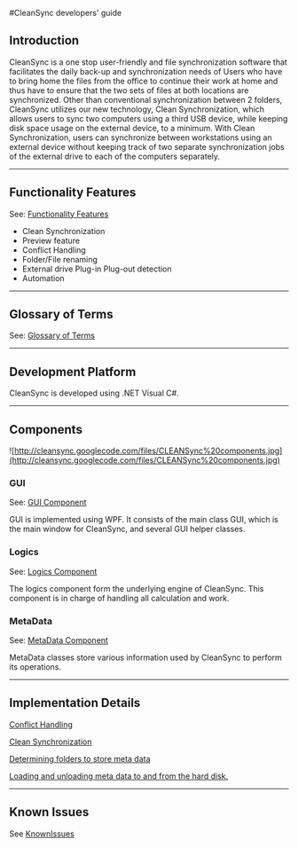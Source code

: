 #CleanSync developers' guide

## Introduction ##
CleanSync is a one stop user-friendly and file synchronization software that facilitates the daily back-up and synchronization needs of Users who have to bring home the files from the office to continue their work at home and thus have to ensure that the two sets of files at both locations are synchronized. Other than conventional synchronization between 2 folders, CleanSync utilizes our new technology, Clean Synchronization, which allows users to sync two computers using a third USB device, while keeping disk space usage on the external device, to a minimum. With Clean Synchronization, users can synchronize between workstations using an external device without keeping track of two separate synchronization jobs of the external drive to each of the computers separately.

---

## Functionality Features ##
See: [Functionality Features](http://code.google.com/p/cleansync/wiki/FunctionalityFeatures)
  * Clean Synchronization
  * Preview feature
  * Conflict Handling
  * Folder/File renaming
  * External drive Plug-in Plug-out detection
  * Automation

---

## Glossary of Terms ##
See: [Glossary of Terms](http://code.google.com/p/cleansync/wiki/GlossaryTerms)

---

## Development Platform ##

CleanSync is developed using .NET Visual C#.

---

## Components ##
![http://cleansync.googlecode.com/files/CLEANSync%20components.jpg](http://cleansync.googlecode.com/files/CLEANSync%20components.jpg)
### GUI ###
See: [GUI Component](http://code.google.com/p/cleansync/wiki/GUIComponent)

GUI is implemented using WPF. It consists of the main class GUI, which is the main window for CleanSync, and several GUI helper classes.

### Logics ###
See: [Logics Component](http://code.google.com/p/cleansync/wiki/LogicComponents)

The logics component form the underlying engine of CleanSync. This component is in charge of handling all calculation and work.


### MetaData ###
See: [MetaData Component](http://code.google.com/p/cleansync/wiki/MetaDataComponent)

MetaData classes store various information used by CleanSync to perform its operations.

---

## Implementation Details ##
[Conflict Handling](http://code.google.com/p/cleansync/wiki/ConflictHandling?ts=1271356053&updated=ConflictHandling)

[Clean Synchronization](http://code.google.com/p/cleansync/wiki/CleanSynchronization?ts=1271353935&updated=CleanSynchronization)

[Determining folders to store meta data](http://code.google.com/p/cleansync/wiki/DeterminingFolder)

[Loading and unloading meta data to and from the hard disk.](http://code.google.com/p/cleansync/wiki/LoadUnload)

---

## Known Issues ##
See [KnownIssues](http://code.google.com/p/cleansync/wiki/KnownIssues)